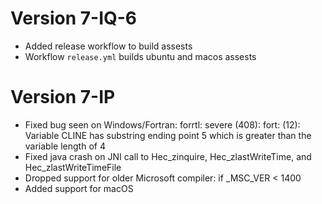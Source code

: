 # Version 7-IQ-6

- Added release workflow to build assests
- Workflow `release.yml` builds ubuntu and macos assests

# Version 7-IP

- Fixed bug seen on Windows/Fortran: forrtl: severe (408): fort: (12): Variable CLINE has substring ending point 5 which is greater than the variable length of 4
- Fixed java crash on JNI call to Hec_zinquire, Hec_zlastWriteTime, and Hec_zlastWriteTimeFile
- Dropped support for older Microsoft compiler: if _MSC_VER < 1400
- Added support for macOS
